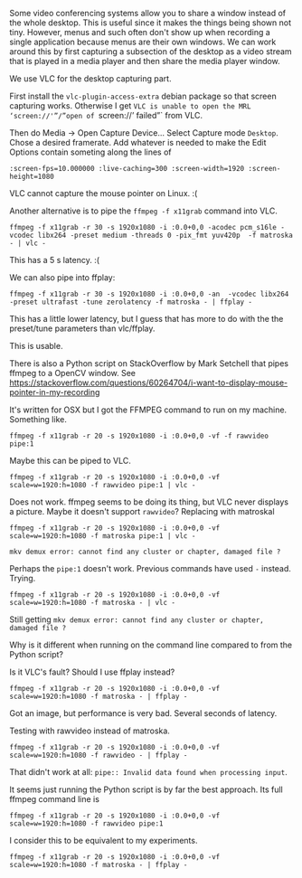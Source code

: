 Some video conferencing systems allow you to share a window instead of the whole
desktop. This is useful since it makes the things being shown not tiny. However,
menus and such often don't show up when recording a single application because
menus are their own windows. We can work around this by first capturing a
subsection of the desktop as a video stream that is played in a media player and
then share the media player window.


We use VLC for the desktop capturing part.

First install the `vlc-plugin-access-extra` debian package so that screen
capturing works. Otherwise I get `VLC is unable to open the MRL
‘screen://'”/”open of `screen://’ failed”` from VLC.

Then do Media → Open Capture Device...
Select Capture mode `Desktop`.
Chose a desired framerate.
Add whatever is needed to make the Edit Options contain someting along the lines of

`:screen-fps=10.000000 :live-caching=300 :screen-width=1920 :screen-height=1080`

VLC cannot capture the mouse pointer on Linux. :(




Another alternative is to pipe the `ffmpeg -f x11grab` command into VLC.

`ffmpeg -f x11grab -r 30 -s 1920x1080 -i :0.0+0,0 -acodec pcm_s16le -vcodec libx264 -preset medium -threads 0 -pix_fmt yuv420p  -f matroska - | vlc -`

This has a 5 s latency. :(


We can also pipe into ffplay:

`ffmpeg -f x11grab -r 30 -s 1920x1080 -i :0.0+0,0 -an  -vcodec libx264 -preset ultrafast -tune zerolatency -f matroska - | ffplay -`

This has a little lower latency, but I guess that has more to do with the the preset/tune parameters than vlc/ffplay.

This is usable.



There is also a Python script on StackOverflow by Mark Setchell that pipes ffmpeg to a OpenCV window.
See https://stackoverflow.com/questions/60264704/i-want-to-display-mouse-pointer-in-my-recording

It's written for OSX but I got the FFMPEG command to run on my machine. Something like.

`ffmpeg -f x11grab -r 20 -s 1920x1080 -i :0.0+0,0 -vf -f rawvideo pipe:1`

Maybe this can be piped to VLC.


`ffmpeg -f x11grab -r 20 -s 1920x1080 -i :0.0+0,0 -vf scale=w=1920:h=1080 -f rawvideo pipe:1 | vlc -`

Does not work. ffmpeg seems to be doing its thing, but VLC never displays a picture. Maybe it doesn't support `rawvideo`?
Replacing with matroskal


`ffmpeg -f x11grab -r 20 -s 1920x1080 -i :0.0+0,0 -vf scale=w=1920:h=1080 -f matroska pipe:1 | vlc -`

```
mkv demux error: cannot find any cluster or chapter, damaged file ?
```

Perhaps the `pipe:1` doesn't work. Previous commands have used `-` instead. Trying.

`ffmpeg -f x11grab -r 20 -s 1920x1080 -i :0.0+0,0 -vf scale=w=1920:h=1080 -f matroska - | vlc -`

Still getting `mkv demux error: cannot find any cluster or chapter, damaged file ?`

Why is it different when running on the command line compared to from the Python script?

Is it VLC's fault? Should I use ffplay instead?

`ffmpeg -f x11grab -r 20 -s 1920x1080 -i :0.0+0,0 -vf scale=w=1920:h=1080 -f matroska - | ffplay -`

Got an image, but performance is very bad. Several seconds of latency.

Testing with rawvideo instead of matroska.


`ffmpeg -f x11grab -r 20 -s 1920x1080 -i :0.0+0,0 -vf scale=w=1920:h=1080 -f rawvideo - | ffplay -`

That didn't work at all: `pipe:: Invalid data found when processing input`.


It seems just running the Python script is by far the best approach. Its full ffmpeg command line is


`ffmpeg -f x11grab -r 20 -s 1920x1080 -i :0.0+0,0 -vf scale=w=1920:h=1080 -f rawvideo pipe:1`

I consider this to be equivalent to my experiments.


`ffmpeg -f x11grab -r 20 -s 1920x1080 -i :0.0+0,0 -vf scale=w=1920:h=1080 -f matroska - | ffplay -`

